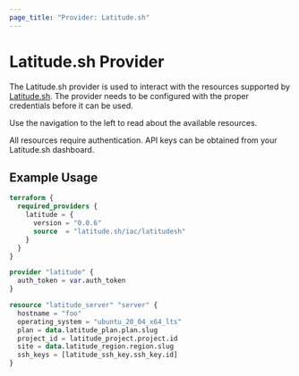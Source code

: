 ```yaml
---
page_title: "Provider: Latitude.sh"
---
```


# Latitude.sh Provider

The Latitude.sh provider is used to interact with the resources supported by [Latitude.sh](https://www.latitude.sh). The provider needs to be configured with the proper credentials before it can be used.

Use the navigation to the left to read about the available resources.

All resources require authentication. API keys can be obtained from your Latitude.sh dashboard.

## Example Usage

```terraform
terraform {
  required_providers {
    latitude = {
      version = "0.0.6"
      source  = "latitude.sh/iac/latitudesh"
    }
  }
}

provider "latitude" {
  auth_token = var.auth_token
}
```

```terraform
resource "latitude_server" "server" {
  hostname = "foo"
  operating_system = "ubuntu_20_04_x64_lts"
  plan = data.latitude_plan.plan.slug
  project_id = latitude_project.project.id
  site = data.latitude_region.region.slug
  ssh_keys = [latitude_ssh_key.ssh_key.id]
}
```